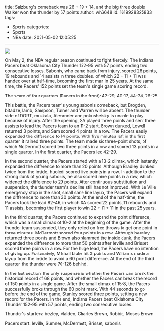 title: Salzburg's comeback was 26 + 19 + 14, and the big three double Walker won the thunder by 57 points
author: wh6648
id: 1619928325833
tags: 
- Sports
categories: 
- Sports
- NBA
date: 2021-05-02 12:05:25
---
![](https://p4.itc.cn/q_70/images01/20210502/94bd8693d394464ca41de9957dfecfeb.jpeg)


On May 2, the NBA regular season continued to fight fiercely. The Indiana Pacers beat Oklahoma City Thunder 152-95 with 57 points, ending two consecutive losses. Sabonis, who came back from injury, scored 26 points, 19 rebounds and 14 assists in three doubles, of which 22 + 11 + 11 was handed over at half-time, becoming the first man in 25 years. At the same time, the Pacers' 152 points set the team's single game scoring record.

The score of four quarters (Pacers in the front): 42-29, 40-17, 44-24, 26-25.

This battle, the Pacers team's young sabonis comeback, but Brogden, bitadze, lamb, Sampson, Turner and Warren will be absent. The thunder side of DORT, muskala, Alexander and pokushefsky is unable to play because of injury. After the opening, SA played three points and sent three assists to lead the Pacers team to an 11-2 start. Brown dunked, Lowell returned 3 points, and Sam scored 4 points in a row. The Pacers easily expanded the difference to 14 points. With five minutes left in the first quarter, it rained three points. The team made six three-point shots, of which McDermott scored two three points in a row and scored 13 points in a single quarter. In the first quarter, the Pacers led 42-29.

In the second quarter, the Pacers started with a 13-2 climax, which instantly expanded the difference to more than 20 points. Although Bradley dunked twice from the inside, huoledi scored five points in a row. In addition to the strong dunk of young sabonis, he also scored nine points in a row, which widened the difference to 29 points. After continuous substitution and suspension, the thunder team's decline still has not improved. With Le Ville emergency stop in the shot, small sane line layup, the Pacers will expand the difference to more than 30 points. At the end of the half-time, the Pacers took the lead 82-46, in which SA scored 22 points, 11 rebounds and 11 assists, becoming the first player to win 22 + 11 + 11 in the past 25 years.

In the third quarter, the Pacers continued to expand the point difference, which was a small climax of 10-2 at the beginning of the game. After the thunder team suspended, they only relied on free throws to get one point in three minutes. McDermott scored four points in a row. Although bessley returned three points and Brown also slammed the inside dunk, the Pacers expanded the difference to more than 50 points after leville and Brisset scored three points in a row. For the huge lead, the Pacers have no intention of giving up. Fortunately, Mikhail Liuke hit 3 points and Williams made a layup from the inside to avoid a 60 point difference. At the end of the third quarter, the thunder were 70-126 behind.

In the last section, the only suspense is whether the Pacers can break the historical record of 68 points, and whether the Pacers can break the record of 150 points in a single game. After the small climax of 15-8, the Pacers successfully broke through the 60 point mark. With 44 seconds to go before the end of the game, Stanley scored three points, setting a new record for the Pacers. In the end, Indiana Pacers beat Oklahoma City Thunder 152-95 with 57 points, ending two consecutive losses.

Thunder's starters: bezley, Malden, Charles Brown, Robbie, Moses Brown

Pacers start: leville, Sumner, McDermott, Brisset, sabonis

